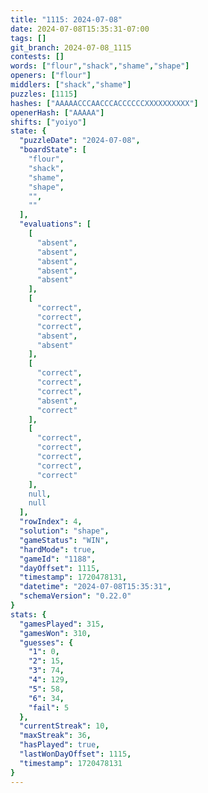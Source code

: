 ```yaml
---
title: "1115: 2024-07-08"
date: 2024-07-08T15:35:31-07:00
tags: []
git_branch: 2024-07-08_1115
contests: []
words: ["flour","shack","shame","shape"]
openers: ["flour"]
middlers: ["shack","shame"]
puzzles: [1115]
hashes: ["AAAAACCCAACCCACCCCCCXXXXXXXXXX"]
openerHash: ["AAAAA"]
shifts: ["yoiyo"]
state: {
  "puzzleDate": "2024-07-08",
  "boardState": [
    "flour",
    "shack",
    "shame",
    "shape",
    "",
    ""
  ],
  "evaluations": [
    [
      "absent",
      "absent",
      "absent",
      "absent",
      "absent"
    ],
    [
      "correct",
      "correct",
      "correct",
      "absent",
      "absent"
    ],
    [
      "correct",
      "correct",
      "correct",
      "absent",
      "correct"
    ],
    [
      "correct",
      "correct",
      "correct",
      "correct",
      "correct"
    ],
    null,
    null
  ],
  "rowIndex": 4,
  "solution": "shape",
  "gameStatus": "WIN",
  "hardMode": true,
  "gameId": "1188",
  "dayOffset": 1115,
  "timestamp": 1720478131,
  "datetime": "2024-07-08T15:35:31",
  "schemaVersion": "0.22.0"
}
stats: {
  "gamesPlayed": 315,
  "gamesWon": 310,
  "guesses": {
    "1": 0,
    "2": 15,
    "3": 74,
    "4": 129,
    "5": 58,
    "6": 34,
    "fail": 5
  },
  "currentStreak": 10,
  "maxStreak": 36,
  "hasPlayed": true,
  "lastWonDayOffset": 1115,
  "timestamp": 1720478131
}
---
```

<!-- more -->
